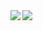 <img align="left" src="https://github-readme-stats.vercel.app/api?username=Bonbon315&theme=dark&show_icons=true"/>

<img align="left" src="https://github-readme-stats.vercel.app/api/top-langs/?username=Bonbon315&theme=dracula&exclude_repo=Computer-Science-Engineering&layout=compact&langs_count=10"/>
